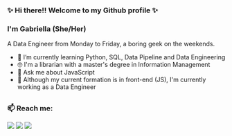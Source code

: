 <h3>✨ Hi there!! Welcome to my Github profile ✨</h3>
<h3>I'm Gabriella (She/Her)</h3>


A Data Engineer from Monday to Friday, a boring geek on the weekends. 

- 🌱 I’m currently learning Python, SQL, Data Pipeline and Data Engineering 
 - 🤓 I'm a librarian with a master's degree in Information Management 
 - 💬 Ask me about JavaScript 
 - 👀	 Although my current formation is in front-end (JS), I'm currently working as a Data Engineer
 
 ##

<h3>📫 Reach me: </h3>
<div> 
<a href="mailto:gvccgabriella@gmail.com" target="_blank"><img src="https://img.shields.io/badge/Gmail-D14836?style=for-the-badge&logo=gmail&logoColor=white"target="_blank"></a>
<a href="https://www.linkedin.com/in/gabriella-viroli" target="_blank"><img src="https://img.shields.io/badge/-LinkedIn-%230077B5?style=for-the-badge&logo=linkedin&logoColor=white" target="_blank"></a> 
<a href="https://www.twitch.tv/gabiviroli" target="_blank"><img src="https://img.shields.io/badge/Twitch-9146FF?style=for-the-badge&logo=twitch&logoColor=white" target="_blank"></a>
</div> 
